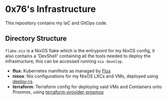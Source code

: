 # 0x76's Infrastructure
This repository contains my IaC and GitOps code.

## Directory Structure
`flake.nix` is a NixOS flake which is the entrypoint for my NixOS config, it also contains a 'DevShell' containing all the tools needed
to deploy the infrastructure, this can be accessed running `nix develop`.
* **flux**: Kubernetes manifests as managed by [Flux]
* **nixos**: Nix configurations for my NixOS LXCs and VMs, deployed using [deploy-rs].
* **terraform**: Terraform config for deploying said VMs and Containers onto Proxmox, using [terraform-provider-proxmox]


[Flux]: https://github.com/fluxcd/flux2
[deploy-rs]: https://github.com/serokell/deploy-rs
[terraform-provider-proxmox]: https://github.com/Telmate/terraform-provider-proxmox
